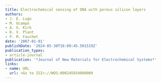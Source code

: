 ```yaml
---
title: Electrochemical sensing of DNA with porous silicon layers
authors:
- J. E. Lugo
- M. Ocampo
- A. G. Kirk
- D. V. Plant
- P. M. Fauchet
date: '2007-01-01'
publishDate: '2024-05-30T16:09:45.501519Z'
publication_types:
- article-journal
publication: '*Journal of New Materials for Electrochemical Systems*'
links:
- name: URL
  url: <Go to ISI>://WOS:000245934800009
---
```


